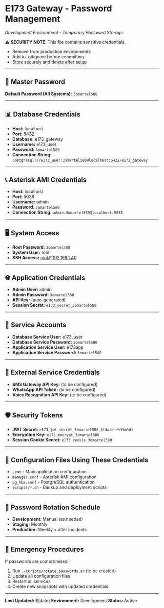 # E173 Gateway - Password Management
*Development Environment - Temporary Password Storage*

⚠️  **SECURITY NOTE**: This file contains sensitive credentials. 
- Remove from production environments
- Add to .gitignore before committing
- Store securely and delete after setup

---

## 🔐 Master Password
**Default Password (All Systems):** `3omartel580`

---

## 📊 Database Credentials
- **Host:** localhost
- **Port:** 5432
- **Database:** e173_gateway
- **Username:** e173_user
- **Password:** `3omartel580`
- **Connection String:** `postgresql://e173_user:3omartel580@localhost:5432/e173_gateway`

---

## 📞 Asterisk AMI Credentials
- **Host:** localhost
- **Port:** 5038
- **Username:** admin
- **Password:** `3omartel580`
- **Connection String:** `admin:3omartel580@localhost:5038`

---

## 🖥️ System Access
- **Root Password:** `3omartel580`
- **System User:** root
- **SSH Access:** root@192.168.1.40

---

## 🌐 Application Credentials
- **Admin User:** admin
- **Admin Password:** `3omartel580`
- **API Key:** (auto-generated)
- **Session Secret:** `e173_secret_3omartel580`

---

## 🔄 Service Accounts
- **Database Service User:** e173_user
- **Database Service Password:** `3omartel580`
- **Application Service User:** e173app
- **Application Service Password:** `3omartel580`

---

## 📡 External Service Credentials
- **SMS Gateway API Key:** (to be configured)
- **WhatsApp API Token:** (to be configured)
- **Voice Recognition API Key:** (to be configured)

---

## 🛡️ Security Tokens
- **JWT Secret:** `e173_jwt_secret_3omartel580_$(date +%Y%m%d)`
- **Encryption Key:** `e173_encrypt_3omartel580`
- **Session Cookie Secret:** `e173_cookie_3omartel580`

---

## 🔧 Configuration Files Using These Credentials
- `.env` - Main application configuration
- `manager.conf` - Asterisk AMI configuration
- `pg_hba.conf` - PostgreSQL authentication
- `scripts/*.sh` - Backup and deployment scripts

---

## 🔄 Password Rotation Schedule
- **Development:** Manual (as needed)
- **Staging:** Monthly
- **Production:** Weekly + after incidents

---

## 🚨 Emergency Procedures
If passwords are compromised:
1. Run `./scripts/rotate_passwords.sh` (to be created)
2. Update all configuration files
3. Restart all services
4. Create new snapshots with updated credentials

---

**Last Updated:** $(date)
**Environment:** Development
**Status:** Active
